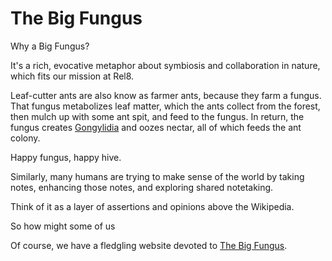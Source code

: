 # The Big Fungus

Why a Big Fungus? 

It's a rich, evocative metaphor about symbiosis and collaboration in nature, which fits our mission at Rel8.

Leaf-cutter ants are also know as farmer ants, because they farm a fungus. That fungus metabolizes leaf matter, which the ants collect from the forest, then mulch up with some ant spit, and feed to the fungus. In return, the fungus creates [Gongylidia](https://en.wikipedia.org/wiki/Gongylidia) and oozes nectar, all of which feeds the ant colony. 

Happy fungus, happy hive. 

Similarly, many humans are trying to make sense of the world by taking notes, enhancing those notes, and exploring shared notetaking. 

Think of it as a layer of assertions and opinions above the Wikipedia. 

So how might some of us 

Of course, we have a fledgling website devoted to [The Big Fungus](https://www.thebigfungus.org/). 